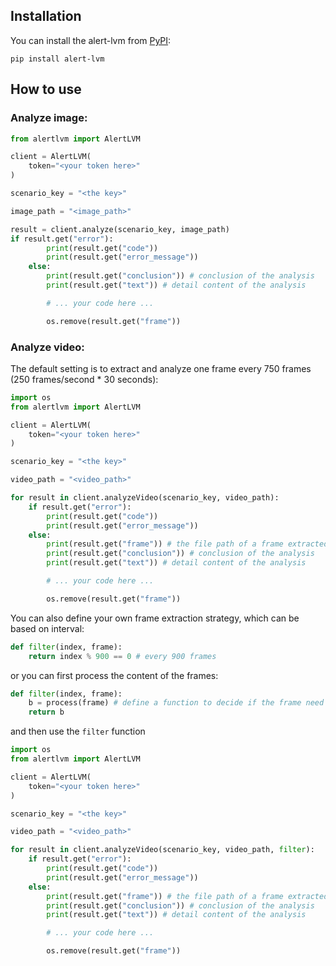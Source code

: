 ## Installation

You can install the alert-lvm from [PyPI](https://pypi.org/project/realpython-reader/):

    pip install alert-lvm

## How to use

### Analyze image:

```python
from alertlvm import AlertLVM

client = AlertLVM(
    token="<your token here>"
)

scenario_key = "<the key>"

image_path = "<image_path>"

result = client.analyze(scenario_key, image_path)
if result.get("error"):
        print(result.get("code"))
        print(result.get("error_message"))
    else:
        print(result.get("conclusion")) # conclusion of the analysis
        print(result.get("text")) # detail content of the analysis

        # ... your code here ...

        os.remove(result.get("frame"))
```

### Analyze video:

The default setting is to extract and analyze one frame every 750 frames (250 frames/second * 30 seconds):

```python
import os
from alertlvm import AlertLVM

client = AlertLVM(
    token="<your token here>"
)

scenario_key = "<the key>"

video_path = "<video_path>"

for result in client.analyzeVideo(scenario_key, video_path):
    if result.get("error"):
        print(result.get("code"))
        print(result.get("error_message"))
    else:
        print(result.get("frame")) # the file path of a frame extracted from the video that has been sent to the server
        print(result.get("conclusion")) # conclusion of the analysis
        print(result.get("text")) # detail content of the analysis

        # ... your code here ...

        os.remove(result.get("frame"))
```

You can also define your own frame extraction strategy, which can be based on interval: 

```python
def filter(index, frame):
    return index % 900 == 0 # every 900 frames
```

or you can first process the content of the frames:

```python
def filter(index, frame):
    b = process(frame) # define a function to decide if the frame need be analyzed
    return b
```

and then use the ```filter``` function

```python
import os
from alertlvm import AlertLVM

client = AlertLVM(
    token="<your token here>"
)

scenario_key = "<the key>"

video_path = "<video_path>"

for result in client.analyzeVideo(scenario_key, video_path, filter):
    if result.get("error"):
        print(result.get("code"))
        print(result.get("error_message"))
    else:
        print(result.get("frame")) # the file path of a frame extracted from the video that has been sent to the server
        print(result.get("conclusion")) # conclusion of the analysis
        print(result.get("text")) # detail content of the analysis

        # ... your code here ...

        os.remove(result.get("frame"))
```